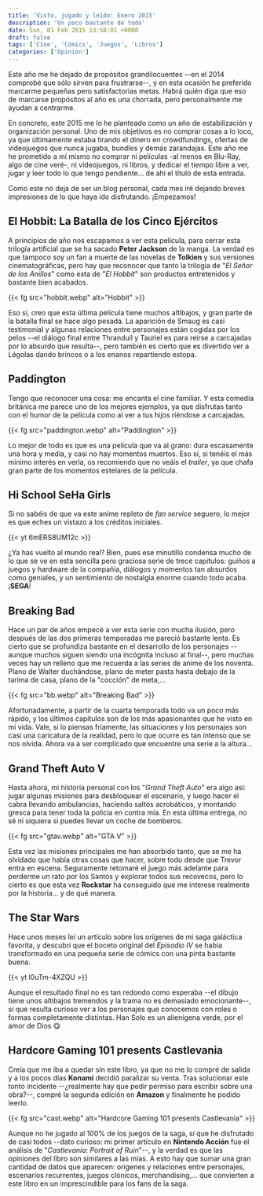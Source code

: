```yaml
---
title: 'Visto, jugado y leído: Enero 2015'
description: 'Un poco bastante de todo'
date: Sun, 01 Feb 2015 13:58:01 +0000
draft: false
tags: ['Cine', 'Cómics', 'Juegos', 'Libros']
categories: ['Opinión']
---
```


Este año me he dejado de propósitos grandilocuentes --en el 2014 comprobé que sólo sirven para frustrarse--, y en esta ocasión he preferido marcarme pequeñas pero satisfactorias metas. Habrá quién diga que eso de marcarse propósitos al año es una chorrada, pero personalmente me ayudan a centrarme.

En concreto, este 2015 me lo he planteado como un año de estabilización y organización personal. Uno de mis objetivos es no comprar cosas a lo loco, ya que últimamente estaba tirando el dinero en crowdfundings, ofertas de videojuegos que nunca jugaba, bundles y demás zarandajas. Este año me he prometido a mí mismo no comprar ni películas -al menos en Blu-Ray, algo de cine veré-, ni videojuegos, ni libros, y dedicar el tiempo libre a ver, jugar y leer todo lo que tengo pendiente... de ahí el título de esta entrada.

Como este no deja de ser un blog personal, cada mes iré dejando breves impresiones de lo que haya ido disfrutando. ¡Empezamos!

## El Hobbit: La Batalla de los Cinco Ejércitos

A principios de año nos escapamos a ver esta película, para cerrar esta trilogía artificial que se ha sacado **Peter Jackson** de la manga. La verdad es que tampoco soy un fan a muerte de las novelas de **Tolkien** y sus versiones cinematográficas, pero hay que reconocer que tanto la trilogía de "_El Señor de los Anillos_" como esta de "_El Hobbit_" son productos entretenidos y bastante bien acabados.

{{< fg src="hobbit.webp" alt="Hobbit" >}}

Eso sí, creo que esta última película tiene muchos altibajos, y gran parte de la batalla final se hace algo pesada. La aparición de Smaug es casi testimonial y algunas relaciones entre personajes están cogidas por los pelos --el diálogo final entre Thranduil y Tauriel es para reirse a carcajadas por lo absurdo que resulta--, pero también es cierto que es divertido ver a Légolas dando brincos o a los enanos repartiendo estopa.

## Paddington

Tengo que reconocer una cosa: me encanta el cine familiar. Y esta comedia británica me parece uno de los mejores ejemplos, ya que disfrutas tanto con el humor de la película como al ver a tus hijos riéndose a carcajadas.

{{< fg src="paddington.webp" alt="Paddington" >}}

Lo mejor de todo es que es una película que va al grano: dura escasamente una hora y media, y casi no hay momentos muertos. Eso sí, si tenéis el más mínimo interés en verla, os recomiendo que no veáis el _trailer_, ya que chafa gran parte de los momentos estelares de la película.

## Hi School SeHa Girls

Si no sabéis de que va este anime repleto de _fan service_ seguero, lo mejor es que eches un vistazo a los créditos iniciales.

{{< yt 6mERS8UM12c >}}

¿Ya has vuelto al mundo real? Bien, pues ese minutillo condensa mucho de lo que se ve en esta sencilla pero graciosa serie de trece capítulos: guiños a juegos y hardware de la compañía, diálogos y momentos tan absurdos como geniales, y un sentimiento de nostalgia enorme cuando todo acaba. ¡**SEGA**!

## Breaking Bad

Hace un par de años empecé a ver esta serie con mucha ilusión, pero después de las dos primeras temporadas me pareció bastante lenta. Es cierto que se profundiza bastante en el desarrollo de los personajes --aunque muchos siguen siendo una incógnita incluso al final--, pero muchas veces hay un relleno que me recuerda a las series de anime de los noventa. Plano de Walter duchándose, plano de meter pasta hasta debajo de la tarima de casa, plano de la "cocción" de meta,...

{{< fg src="bb.webp" alt="Breaking Bad" >}}

Afortunadamente, a partir de la cuarta temporada todo va un poco más rápido, y los últimos capítulos son de los más apasionantes que he visto en mi vida. Vale, si lo piensas fríamente, las situaciones y los personajes son casi una caricatura de la realidad, pero lo que ocurre es tan intenso que se nos olvida. Ahora va a ser complicado que encuentre una serie a la altura...

## Grand Theft Auto V

Hasta ahora, mi historia personal con los "_Grand Theft Auto_" era algo así: jugar algunas misiones para desbloquear el escenario, y luego hacer el cabra llevando ambulancias, haciendo saltos acrobáticos, y montando gresca para tener toda la policía en contra mía. En esta última entrega, no sé ni siquiera si puedes llevar un coche de bomberos.

{{< fg src="gtav.webp" alt="GTA V" >}}

Esta vez las misiones principales me han absorbido tanto, que se me ha olvidado que había otras cosas que hacer, sobre todo desde que Trevor entra en escena. Seguramente retomaré el juego más adelante para perderme un rato por los Santos y explorar todos sus recovecos, pero lo cierto es que esta vez **Rockstar** ha conseguido que me interese realmente por la historia... y de qué manera.

## The Star Wars

Hace unos meses leí un artículo sobre los orígenes de mi saga galáctica favorita, y descubrí que el boceto original del _Episodio IV_ se había transformado en una pequeña serie de cómics con una pinta bastante buena.

{{< yt l0uTm-4XZQU >}}

Aunque el resultado final no es tan redondo como esperaba --el dibujo tiene unos altibajos tremendos y la trama no es demasiado emocionante--, sí que resulta curioso ver a los personajes que conocemos con roles o formas completamente distintas. Han Solo es un alienígena verde, por el amor de Dios :yum:

## Hardcore Gaming 101 presents Castlevania

Creía que me iba a quedar sin este libro, ya que no me lo compré de salida y a los pocos días **Konami** decidió paralizar su venta. Tras solucionar este tonto incidente --¿realmente hay que pedir permiso para escribir sobre una obra?--, compré la segunda edición en **Amazon** y finalmente he podido leerlo.

{{< fg src="cast.webp" alt="Hardcore Gaming 101 presents Castlevania" >}}

Aunque no he jugado al 100% de los juegos de la saga, sí que he disfrutado de casi todos --dato curioso: mi primer artículo en **Nintendo Acción** fue el análisis de "_Castlevania: Portrait of Ruin_"--, y la verdad es que las opiniones del libro son similares a las mías. A esto hay que sumar una gran cantidad de datos que aparecen: orígenes y relaciones entre personajes, escenarios recurrentes, juegos clónicos, merchandising,... que convierten a este libro en un imprescindible para los fans de la saga.